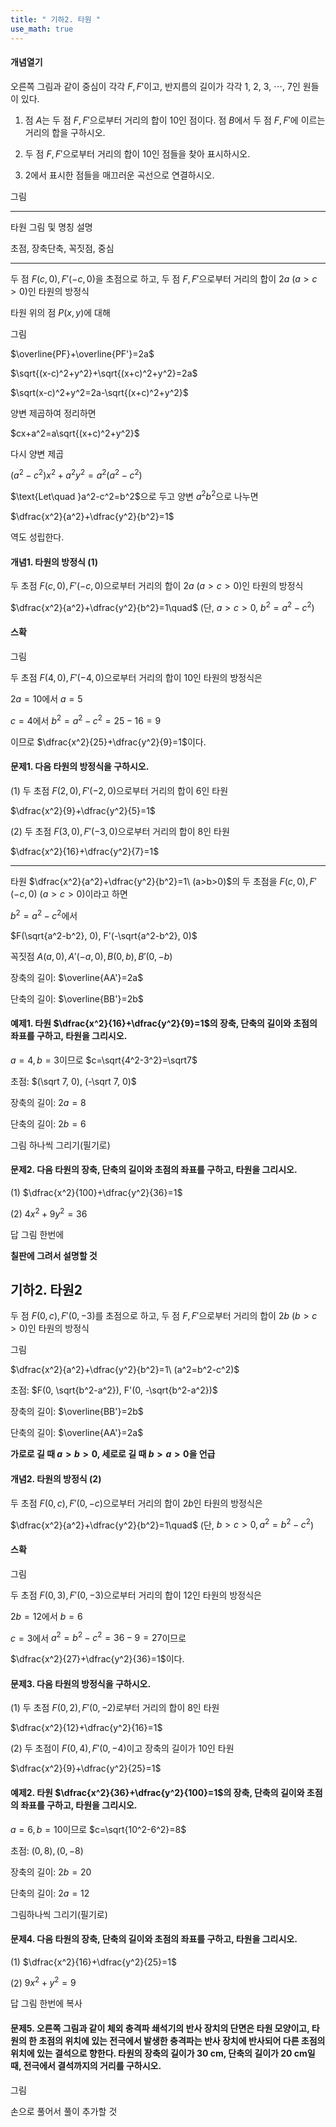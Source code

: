 ```yaml
---
title: " 기하2. 타원 "
use_math: true
---
```



#### 개념열기

오른쪽 그림과 같이 중심이 각각 $F, F'$이고, 반지름의 길이가 각각 1, 2, 3, $\cdots$, 7인 원들이 있다. 

1. 점 $A$는 두 점 $F, F'$으로부터 거리의 합이 10인 점이다. 점 $B$에서 두 점 $F, F'$에 이르는 거리의 합을 구하시오.

2. 두 점 $F, F'$으로부터 거리의 합이 10인 점들을 찾아 표시하시오.

3. 2에서 표시한 점들을 매끄러운 곡선으로 연결하시오.


그림

---

타원 그림 및 명칭 설명

초점, 장축단축, 꼭짓점, 중심

---

두 점 $F(c, 0), F'(-c, 0)$을 초점으로 하고, 두 점 $F, F'$으로부터 거리의 합이 $2a\ (a>c>0)$인 타원의 방정식

타원 위의 점 $P(x, y)$에 대해

그림

$\overline{PF}+\overline{PF'}=2a$

$\sqrt{(x-c)^2+y^2}+\sqrt{(x+c)^2+y^2}=2a$

$\sqrt(x-c)^2+y^2=2a-\sqrt{(x+c)^2+y^2}$

양변 제곱하여 정리하면

$cx+a^2=a\sqrt{(x+c)^2+y^2}$

다시 양변 제곱

$(a^2-c^2)x^2+a^2y^2=a^2(a^2-c^2)$

$\text{Let\quad }a^2-c^2=b^2$으로 두고 양변 $a^2 b^2$으로 나누면

$\dfrac{x^2}{a^2}+\dfrac{y^2}{b^2}=1$

역도 성립한다.

#### 개념1. 타원의 방정식 (1)

두 초점 $F(c, 0), F'(-c, 0)$으로부터 거리의 합이 $2a\ (a>c>0)$인 타원의 방정식

$\dfrac{x^2}{a^2}+\dfrac{y^2}{b^2}=1\quad$ (단, $a>c>0,\ b^2=a^2-c^2$)

#### 스확

그림

두 초점 $F(4, 0), F'(-4, 0)$으로부터 거리의 합이 10인 타원의 방정식은 

$2a=10$에서 $a=5$

$c=4$에서 $b^2=a^2-c^2=25-16=9$

이므로 $\dfrac{x^2}{25}+\dfrac{y^2}{9}=1$이다.

#### 문제1. 다음 타원의 방정식을 구하시오.

(1) 두 초점 $F(2, 0), F'(-2, 0)$으로부터 거리의 합이 6인 타원

$\dfrac{x^2}{9}+\dfrac{y^2}{5}=1$

(2) 두 초점 $F(3, 0), F'(-3, 0)$으로부터 거리의 합이 8인 타원

$\dfrac{x^2}{16}+\dfrac{y^2}{7}=1$

---

타원 $\dfrac{x^2}{a^2}+\dfrac{y^2}{b^2}=1\ (a>b>0)$의 두 초점을 $F(c, 0), F'(-c, 0)\ (a>c>0)$이라고 하면

$b^2=a^2-c^2$에서

$F(\sqrt{a^2-b^2}, 0), F'(-\sqrt{a^2-b^2}, 0)$

꼭짓점 $A(a, 0), A'(-a, 0), B(0, b), B'(0, -b)$

장축의 길이: $\overline{AA'}=2a$

단축의 길이: $\overline{BB'}=2b$

#### 예제1. 타원 $\dfrac{x^2}{16}+\dfrac{y^2}{9}=1$의 장축, 단축의 길이와 초점의 좌표를 구하고, 타원을 그리시오.

$a=4, b=3$이므로 $c=\sqrt{4^2-3^2}=\sqrt7$

초점: $(\sqrt 7, 0), (-\sqrt 7, 0)$

장축의 길이: $2a=8$

단축의 길이: $2b=6$

그림 하나씩 그리기(필기로)

#### 문제2. 다음 타원의 장축, 단축의 길이와 초점의 좌표를 구하고, 타원을 그리시오.

(1) $\dfrac{x^2}{100}+\dfrac{y^2}{36}=1$

(2) $4x^2+9y^2=36$

답 그림 한번에

**칠판에 그려서 설명할 것**

## 기하2. 타원2

두 점 $F(0, c), F'(0, -3)$를 초점으로 하고, 두 점 $F, F'$으로부터 거리의 합이 $2 b\ (b>c>0)$인 타원의 방정식 

그림

$\dfrac{x^2}{a^2}+\dfrac{y^2}{b^2}=1\ (a^2=b^2-c^2)$

초점: $F(0, \sqrt{b^2-a^2}), F'(0, -\sqrt{b^2-a^2})$

장축의 길이: $\overline{BB'}=2b$

단축의 길이: $\overline{AA'}=2a$

**가로로 길 때 $a>b>0$, 세로로 길 때 $b>a>0$을 언급**

#### 개념2. 타원의 방정식 (2)

두 초점 $F(0, c), F'(0, -c)$으로부터 거리의 합이 $2b$인 타원의 방정식은

$\dfrac{x^2}{a^2}+\dfrac{y^2}{b^2}=1\quad$ (단, $b>c>0, a^2=b^2-c^2$)

#### 스확

그림

두 초점 $F(0, 3), F'(0, -3)$으로부터 거리의 합이 12인 타원의 방정식은

$2b=12$에서 $b=6$

$c=3$에서 $a^2=b^2-c^2=36-9=27$이므로

$\dfrac{x^2}{27}+\dfrac{y^2}{36}=1$이다.

#### 문제3. 다음 타원의 방정식을 구하시오.

(1) 두 초점 $F(0, 2), F'(0, -2)$로부터 거리의 합이 8인 타원

$\dfrac{x^2}{12}+\dfrac{y^2}{16}=1$

(2) 두 초점이 $F(0, 4), F'(0, -4)$이고 장축의 길이가 10인 타원

$\dfrac{x^2}{9}+\dfrac{y^2}{25}=1$

#### 예제2. 타원 $\dfrac{x^2}{36}+\dfrac{y^2}{100}=1$의 장축, 단축의 길이와 초점의 좌표를 구하고, 타원을 그리시오.

$a=6, b=10$이므로 $c=\sqrt{10^2-6^2}=8$

초점: $(0, 8), (0, -8)$

장축의 길이: $2b=20$

단축의 길이: $2a=12$

그림하나씩 그리기(필기로)

#### 문제4. 다음 타원의 장축, 단축의 길이와 초점의 좌표를 구하고, 타원을 그리시오.

(1) $\dfrac{x^2}{16}+\dfrac{y^2}{25}=1$

(2) $9x^2+y^2=9$

답 그림 한번에 복사

#### 문제5. 오른쪽 그림과 같이 체외 충격파 쇄석기의 반사 장치의 단면은 타원 모양이고, 타원의 한 초점의 위치에 있는 전극에서 발생한 충격파는 반사 장치에 반사되어 다른 초점의 위치에 있는 결석으로 향한다. 타원의 장축의 길이가 30 cm, 단축의 길이가 20 cm일 때, 전극에서 결석까지의 거리를 구하시오.

그림

손으로 풀어서 풀이 추가할 것